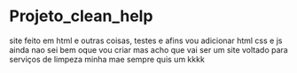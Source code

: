 # Projeto_clean_help
 site feito em html e outras coisas, testes e afins
 vou adicionar html css e js
 ainda nao sei bem oque vou criar mas acho que vai ser um site voltado para serviços de limpeza
 minha mae sempre quis um kkkk
